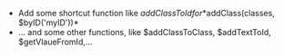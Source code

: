 - Add some shortcut function like $addClassToId for *$addClass(classes, $byID('myID'))*
- ... and some other functions, like $addClassToClass, $addTextToId, $getVlaueFromId,...